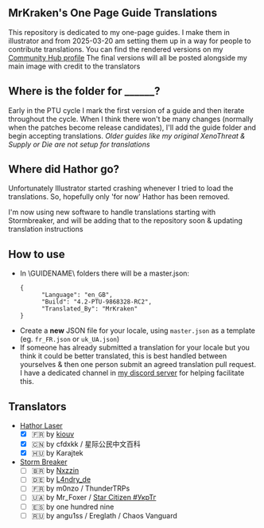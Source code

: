 ## MrKraken's One Page Guide Translations
This repository is dedicated to my one-page guides. I make them in illustrator and from 2025-03-20 am setting them up in a way for people to contribute translations.
You can find the rendered versions on my [Community Hub profile](https://robertsspaceindustries.com/community-hub/user/MrKraken)
The final versions will all be posted alongside my main image with credit to the translators

## Where is the folder for ______?
Early in the PTU cycle I mark the first version of a guide and then iterate throughout the cycle. When I think there won't be many changes (normally when the patches become release candidates), I'll add the guide folder and begin accepting translations.
*Older guides like my original XenoThreat & Supply or Die are not setup for translations*

## Where did Hathor go?
Unfortunately Illustrator started crashing whenever I tried to load the translations. So, hopefully only 'for now' Hathor has been removed.

I'm now using new software to handle translations starting with Stormbreaker, and will be adding that to the repository soon & updating translation instructions

## How to use
- In \GUIDENAME\ folders there will be a master.json:
  ```
  {
        "Language": "en_GB",
        "Build": "4.2-PTU-9868328-RC2",
        "Translated_By": "MrKraken"
  }
  ```
 - Create a **new** JSON file for your locale, using `master.json` as a template (eg. `fr_FR.json` or `uk_UA.json`)
 - If someone has already submitted a translation for your locale but you think it could be better translated, this is best handled between yourselves & then one person submit an agreed translation pull request. I have a dedicated channel in [my discord server](https://discord.gg/mrkraken) for helping facilitate this.

## Translators
- [Hathor Laser](https://robertsspaceindustries.com/community-hub/post/hathor-laser-one-page-guide-V4mCVfAgVSXbc)
  - [x] 🇫🇷 by [kiouv](https://x.com/Journalduverse)
  - [x] 🇨🇳 by cfdxkk / 星际公民中文百科
  - [x] 🇭🇺 by Karajtek
- [Storm Breaker](https://robertsspaceindustries.com/community-hub/post/storm-breaker-one-page-guide-XTU7HaiJkZyFs)
  - [ ] 🇧🇷 by [Nxzzin](https://x.com/onxzzin)
  - [ ] 🇩🇪 by [L4ndry_de](https://x.com/L4ndry_de)
  - [ ] 🇫🇷 by m0nzo / ThunderTRPs
  - [ ] 🇺🇦 by Mr_Foxer / [Star Citizen #УкрТг](https://t.me/s/starcitizen_news)
  - [ ] 🇪🇸 by one hundred nine 
  - [ ] 🇷🇺 by angu1ss / Ereglath / Chaos Vanguard
